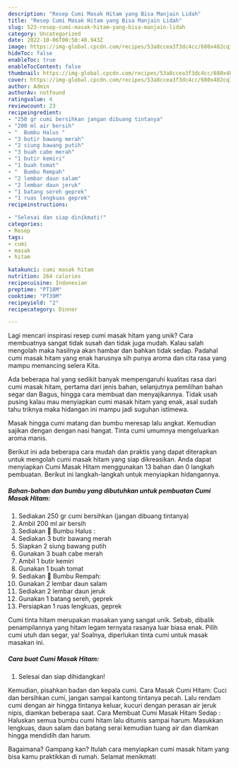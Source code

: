 ```yaml
---
description: "Resep Cumi Masak Hitam yang Bisa Manjain Lidah"
title: "Resep Cumi Masak Hitam yang Bisa Manjain Lidah"
slug: 523-resep-cumi-masak-hitam-yang-bisa-manjain-lidah
category: Uncategorized
date: 2022-10-06T00:50:40.943Z
image: https://img-global.cpcdn.com/recipes/53a8ccea3f3dc4cc/680x482cq70/cumi-masak-hitam-foto-resep-utama.jpg
hideToc: false
enableToc: true
enableTocContent: false
thumbnail: https://img-global.cpcdn.com/recipes/53a8ccea3f3dc4cc/680x482cq70/cumi-masak-hitam-foto-resep-utama.jpg
cover: https://img-global.cpcdn.com/recipes/53a8ccea3f3dc4cc/680x482cq70/cumi-masak-hitam-foto-resep-utama.jpg
author: Admin
authorAv: notfound
ratingvalue: 4
reviewcount: 23
recipeingredient:
- "250 gr cumi bersihkan jangan dibuang tintanya"
- "200 ml air bersih"
- "  Bumbu Halus "
- "3 butir bawang merah"
- "2 siung bawang putih"
- "3 buah cabe merah"
- "1 butir kemiri"
- "1 buah tomat"
- "  Bumbu Rempah"
- "2 lembar daun salam"
- "2 lembar daun jeruk"
- "1 batang sereh geprek"
- "1 ruas lengkuas geprek"
recipeinstructions:

- "Selesai dan siap dinikmati!"
categories:
- Resep
tags:
- cumi
- masak
- hitam

katakunci: cumi masak hitam 
nutrition: 264 calories
recipecuisine: Indonesian
preptime: "PT18M"
cooktime: "PT39M"
recipeyield: "2"
recipecategory: Dinner

---
```





Lagi mencari inspirasi resep cumi masak hitam yang unik? Cara membuatnya sangat tidak susah dan tidak juga mudah. Kalau salah mengolah maka hasilnya akan hambar dan bahkan tidak sedap. Padahal cumi masak hitam yang enak harusnya sih punya aroma dan cita rasa yang mampu memancing selera Kita.





Ada beberapa hal yang sedikit banyak mempengaruhi kualitas rasa dari cumi masak hitam, pertama dari jenis bahan, selanjutnya pemilihan bahan segar dan Bagus, hingga cara membuat dan menyajikannya. Tidak usah pusing kalau mau menyiapkan cumi masak hitam yang enak,      asal sudah tahu triknya maka hidangan ini mampu jadi suguhan istimewa.














Masak hingga cumi matang dan bumbu meresap lalu angkat. Kemudian sajikan dengan dengan nasi hangat. Tinta cumi umumnya mengeluarkan aroma manis.






Berikut ini ada beberapa cara mudah dan praktis yang dapat diterapkan untuk mengolah cumi masak hitam yang siap dikreasikan. Anda dapat menyiapkan Cumi Masak Hitam menggunakan 13 bahan dan 0 langkah pembuatan. Berikut ini langkah-langkah untuk menyiapkan hidangannya.

<!--inarticleads1-->

##### Bahan-bahan dan bumbu yang dibutuhkan untuk pembuatan Cumi Masak Hitam:

1. Sediakan 250 gr cumi bersihkan (jangan dibuang tintanya)
1. Ambil 200 ml air bersih
1. Sediakan  🧄 Bumbu Halus :
1. Sediakan 3 butir bawang merah
1. Siapkan 2 siung bawang putih
1. Gunakan 3 buah cabe merah
1. Ambil 1 butir kemiri
1. Gunakan 1 buah tomat
1. Sediakan  🌱 Bumbu Rempah:
1. Gunakan 2 lembar daun salam
1. Sediakan 2 lembar daun jeruk
1. Gunakan 1 batang sereh, geprek
1. Persiapkan 1 ruas lengkuas, geprek


Cumi tinta hitam merupakan masakan yang sangat unik. Sebab, dibalik penampilannya yang hitam legam ternyata rasanya luar biasa enak. Pilih cumi utuh dan segar, ya! Soalnya, diperlukan tinta cumi untuk masak masakan ini. 

<!--inarticleads2-->

##### Cara buat Cumi Masak Hitam:


1. Selesai dan siap dihidangkan!

Kemudian, pisahkan badan dan kepala cumi. Cara Masak Cumi Hitam: Cuci dan bersihkan cumi, jangan sampai kantong tintanya pecah. Lalu rendam cumi dengan air hingga tintanya keluar, kucuri dengan perasan air jeruk nipis, diamkan beberapa saat. Cara Membuat Cumi Masak Hitam Sedap : Haluskan semua bumbu cumi hitam lalu ditumis sampai harum. Masukkan lengkuas, daun salam dan batang serai kemudian tuang air dan diamkan hingga mendidih dan harum. 

Bagaimana? Gampang kan? Itulah cara menyiapkan cumi masak hitam yang bisa kamu praktikkan di rumah. Selamat menikmati
